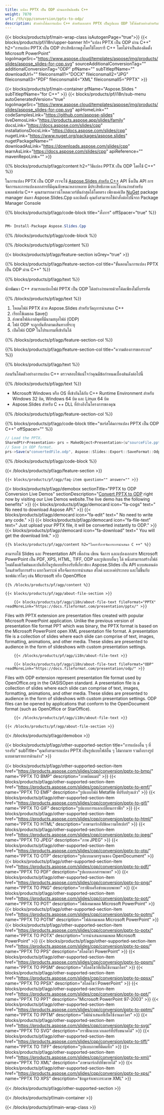 ```yaml
---
title: แปลง PPTX เป็น ODP ผ่านแอปพลิเคชัน C++
weight: 7870
url: /th/cpp/conversion/pptx-to-odp/ 
description: ตัวอย่างโค้ดการแปลง C++ สำหรับเอกสาร PPTX เป็นรูปแบบ ODP ใช้โค้ดตัวอย่างสำหรับการแปลงแบตช์ PPTX เป็น ODP ภายในแอปพลิเคชัน C++ ใดๆ
---
```


{{< blocks/products/pf/main-wrap-class isAutogenPage="true">}}
{{< blocks/products/pf/i18n/upper-banner h1="แปลง PPTX เป็น ODP ผ่าน C++" h2="การแปลง PPTX เป็น ODP ประสิทธิภาพสูงโดยใช้ไลบรารี C++ โดยไม่จำเป็นต้องติดตั้ง Microsoft PowerPoint" logoImageSrc="https://www.aspose.cloud/templates/aspose/img/products/slides/aspose_slides-for-cpp.svg" sourceAdditionalConversionTag="" additionalConversionTag="ODP" pfName="" subTitlepfName="" downloadUrl="" fileiconsmall1="DOCX" fileiconsmall2="JPG" fileiconsmall3="PDF" fileiconsmall4="XML" fileiconsmall5="PPTX" >}}

{{< blocks/products/pf/main-container pfName="Aspose.Slides " subTitlepfName="for C++" >}}
{{< blocks/products/pf/i18n/sub-menu autoGeneratedVersion="true" logoImageSrc="https://www.aspose.cloud/templates/aspose/img/products/slides/aspose_slides-for-cpp.svg" apiHomeLink="" codeSamplesLink="https://github.com/aspose-slides" liveDemosLink="https://products.aspose.app/slides/family" docsLink="https://docs.aspose.com/slides/cpp" installationsDocsLink="https://docs.aspose.com/slides/cpp" nugetLink="https://www.nuget.org/packages/aspose.slides" nugetPackageName="" downloadAsLink="https://downloads.aspose.com/slides/cpp" learnAsLink="https://docs.aspose.com/slides/cpp" apiReference="" mavenRepoLink="" >}}

{{% blocks/products/pf/agp/content h2="วิธีแปลง PPTX เป็น ODP โดยใช้ C++" %}}

 ในการแปลง PPTX เป็น ODP เราจะใช้
 [Aspose.Slides สำหรับ C++](https://products.aspose.com/slides/cpp)
 API ซึ่งเป็น API การจัดการและการแปลงเอกสารที่มีคุณลักษณะหลากหลาย มีประสิทธิภาพ และใช้งานง่ายสำหรับแพลตฟอร์ม C++ คุณสามารถดาวน์โหลดเวอร์ชันล่าสุดได้โดยตรง เพียงแค่เปิด
 [NuGet](https://www.nuget.org/packages/aspose.slides)
 package manager ค้นหา
 Aspose.Slides.Cpp
 และติดตั้ง คุณยังสามารถใช้คำสั่งต่อไปนี้จาก Package Manager Console

{{% blocks/products/pf/agp/code-block title="สั่งการ" offSpacer="true" %}}

```cs

PM> Install-Package Aspose.Slides.Cpp

```

{{% /blocks/products/pf/agp/code-block %}}

{{% /blocks/products/pf/agp/content %}}

{{< blocks/products/pf/agp/feature-section isGrey="true" >}}

{{% blocks/products/pf/agp/feature-section-col title="ขั้นตอนในการแปลง PPTX เป็น ODP ผ่าน C++" %}}

{{% blocks/products/pf/agp/text %}}

 นักพัฒนา C++ สามารถแปลงไฟล์ PPTX เป็น ODP ได้อย่างง่ายดายด้วยโค้ดเพียงไม่กี่บรรทัด

{{% /blocks/products/pf/agp/text %}}

1. โหลดไฟล์ PPTX ด้วย Aspose.Slides สำหรับวัตถุการนำเสนอ C++
1. เรียกใช้เมธอด Save()
1. ส่งพาธไฟล์เอาต์พุตที่มีนามสกุลไฟล์ (ODP)
1. ไฟล์ ODP จะถูกบันทึกตามเส้นทางที่ระบุ
1. เปิดไฟล์ ODP ในโปรแกรมที่เข้ากันได้

{{% /blocks/products/pf/agp/feature-section-col %}}

{{% blocks/products/pf/agp/feature-section-col title="ความต้องการของระบบ" %}}

{{% blocks/products/pf/agp/text %}}

 ก่อนรันโค้ดตัวอย่างการแปลง C++ ตรวจสอบให้แน่ใจว่าคุณมีข้อกำหนดเบื้องต้นดังต่อไปนี้

{{% /blocks/products/pf/agp/text %}}

- Microsoft Windows หรือ OS ที่เข้ากันได้กับ C++ Runtime Environment สำหรับ Windows 32 บิต, Windows 64 บิต และ Linux 64 บิต
- Aspose.Slides สำหรับ C ++ DLL ที่อ้างอิงในโครงการของคุณ

{{% /blocks/products/pf/agp/feature-section-col %}}

{{% blocks/products/pf/agp/code-block title="ซอร์สโค้ดการแปลง PPTX เป็น ODP C++" offSpacer="" %}}

```cs
// Load the PPTX.
SharedPtr<Presentation> prs = MakeObject<Presentation>(u"sourceFile.pptx");
// Save in ODP format.
prs->Save(u"convertedFile.odp", Aspose::Slides::Export::SaveFormat::Odp);

```

{{% /blocks/products/pf/agp/code-block %}}

{{< /blocks/products/pf/agp/feature-section >}}

    {{< blocks/products/pf/agp/faq-item question="" answer="" >}}
 

<!-- aboutfile Starts -->

{{< blocks/products/pf/agp/demobox sectionTitle="PPTX to ODP Conversion Live Demos" sectionDescription="[Convert PPTX to ODP](https://products.aspose.app/slides/conversion/pptx-to-odp) right now by visiting our Live Demos website.The live demo has the following benefits" >}}
        {{< blocks/products/pf/agp/democard icon="fa-cogs" text=" No need to download Aspose API." >}}
        {{< blocks/products/pf/agp/democard icon="fa-edit" text=" No need to write any code." >}}
        {{< blocks/products/pf/agp/democard icon="fa-file-text" text=" Just upload your PPTX file, it will be converted instantly to ODP." >}}
        {{< blocks/products/pf/agp/democard icon="fa-download" text=" You will get the download link." >}}

    {{% blocks/products/pf/agp/content h2="ไลบรารีการจัดการการนำเสนอ C ++" %}}

 สามารถใช้ Slides และ Presentation API เพื่ออ่าน เขียน จัดการ และแปลงเอกสาร Microsoft PowerPoint เป็น PDF, XPS, HTML, TIFF, ODP และรูปแบบอื่นๆ ได้ หนึ่งสามารถสร้างไฟล์ใหม่ตั้งแต่เริ่มต้นและบันทึกในรูปแบบที่รองรับที่เกี่ยวข้อง Aspose.Slides เป็น API แบบสแตนด์อโลนสำหรับการสร้าง แยกวิเคราะห์ หรือจัดการการนำเสนอ สไลด์ และองค์ประกอบ และไม่ขึ้นกับซอฟต์แวร์ใดๆ เช่น Microsoft หรือ OpenOffice  



    {{% /blocks/products/pf/agp/content %}}

    {{< blocks/products/pf/agp/about-file-section >}}

        {{< blocks/products/pf/agp/i18n/about-file-text fileFormat="PPTX" readMoreLink="https://docs.fileformat.com/presentation/pptx/" >}}

Files with PPTX extension are presentation files created with popular Microsoft PowerPoint application. Unlike the previous version of presentation file format PPT which was binary, the PPTX format is based on the Microsoft PowerPoint open XML presentation file format. A presentation file is a collection of slides where each slide can comprise of text, images, formatting, animations, and other media. These slides are presented to audience in the form of slideshows with custom presentation settings.


        {{< /blocks/products/pf/agp/i18n/about-file-text >}}

        {{< blocks/products/pf/agp/i18n/about-file-text fileFormat="ODP" readMoreLink="https://docs.fileformat.com/presentation/odp/" >}}

Files with ODP extension represent presentation file format used by OpenOffice.org in the OASISOpen standard. A presentation file is a collection of slides where each slide can comprise of text, images, formatting, animations, and other media. These slides are presented to audience in the form of slideshows with custom presentation settings. ODP files can be opened by applications that conform to the OpenDocument format (such as OpenOffice or StarOffice).


        {{< /blocks/products/pf/agp/i18n/about-file-text >}}

    {{< /blocks/products/pf/agp/about-file-section >}}

{{< /blocks/products/pf/agp/demobox >}}

<!-- aboutfile Ends -->

{{< blocks/products/pf/agp/other-supported-section title="การแปลงอื่น ๆ ที่รองรับ" subTitle="คุณยังสามารถแปลง PPTX เป็นรูปแบบไฟล์อื่น ๆ ได้มากมาย รวมถึงบางรูปแบบตามรายการด้านล่าง" >}}

{{< blocks/products/pf/agp/other-supported-section-item href="https://products.aspose.com/slides/cpp/conversion/pptx-to-bmp/" name="PPTX TO BMP" description="ภาพบิตแมป" >}}
{{< blocks/products/pf/agp/other-supported-section-item href="https://products.aspose.com/slides/cpp/conversion/pptx-to-emf/" name="PPTX TO EMF" description="รูปแบบไฟล์ Metafile ที่ปรับปรุงแล้ว" >}}
{{< blocks/products/pf/agp/other-supported-section-item href="https://products.aspose.com/slides/cpp/conversion/pptx-to-gif/" name="PPTX TO GIF" description="รูปแบบการแลกเปลี่ยนกราฟิก" >}}
{{< blocks/products/pf/agp/other-supported-section-item href="https://products.aspose.com/slides/cpp/conversion/pptx-to-html/" name="PPTX TO HTML" description="ภาษามาร์กอัปข้อความไฮเปอร์" >}}
{{< blocks/products/pf/agp/other-supported-section-item href="https://products.aspose.com/slides/cpp/conversion/pptx-to-jpeg/" name="PPTX TO JPEG" description="ภาพ JPEG" >}}
{{< blocks/products/pf/agp/other-supported-section-item href="https://products.aspose.com/slides/cpp/conversion/pptx-to-otp/" name="PPTX TO OTP" description="รูปแบบมาตรฐานของ OpenDocument" >}}
{{< blocks/products/pf/agp/other-supported-section-item href="https://products.aspose.com/slides/cpp/conversion/pptx-to-pdf/" name="PPTX TO PDF" description="รูปแบบเอกสารพกพา" >}}
{{< blocks/products/pf/agp/other-supported-section-item href="https://products.aspose.com/slides/cpp/conversion/pptx-to-png/" name="PPTX TO PNG" description="กราฟิกเครือข่ายแบบพกพา" >}}
{{< blocks/products/pf/agp/other-supported-section-item href="https://products.aspose.com/slides/cpp/conversion/pptx-to-pot/" name="PPTX TO POT" description="ไฟล์เทมเพลต Microsoft PowerPoint" >}}
{{< blocks/products/pf/agp/other-supported-section-item href="https://products.aspose.com/slides/cpp/conversion/pptx-to-potm/" name="PPTX TO POTM" description="ไฟล์เทมเพลต Microsoft PowerPoint" >}}
{{< blocks/products/pf/agp/other-supported-section-item href="https://products.aspose.com/slides/cpp/conversion/pptx-to-potx/" name="PPTX TO POTX" description="การนำเสนอเทมเพลต Microsoft PowerPoint" >}}
{{< blocks/products/pf/agp/other-supported-section-item href="https://products.aspose.com/slides/cpp/conversion/pptx-to-pps/" name="PPTX TO PPS" description="สไลด์โชว์ PowerPoint" >}}
{{< blocks/products/pf/agp/other-supported-section-item href="https://products.aspose.com/slides/cpp/conversion/pptx-to-ppsm/" name="PPTX TO PPSM" description="สไลด์โชว์ที่เปิดใช้งานมาโคร" >}}
{{< blocks/products/pf/agp/other-supported-section-item href="https://products.aspose.com/slides/cpp/conversion/pptx-to-ppsx/" name="PPTX TO PPSX" description="สไลด์โชว์ PowerPoint" >}}
{{< blocks/products/pf/agp/other-supported-section-item href="https://products.aspose.com/slides/cpp/conversion/pptx-to-ppt/" name="PPTX TO PPT" description="Microsoft PowerPoint 97-2003" >}}
{{< blocks/products/pf/agp/other-supported-section-item href="https://products.aspose.com/slides/cpp/conversion/pptx-to-pptm/" name="PPTX TO PPTM" description="ไฟล์นำเสนอที่เปิดใช้งานมาโคร" >}}
{{< blocks/products/pf/agp/other-supported-section-item href="https://products.aspose.com/slides/cpp/conversion/pptx-to-svg/" name="PPTX TO SVG" description="กราฟิกแบบเวกเตอร์ที่ปรับขนาดได้" >}}
{{< blocks/products/pf/agp/other-supported-section-item href="https://products.aspose.com/slides/cpp/conversion/pptx-to-tiff/" name="PPTX TO TIFF" description="รูปแบบภาพที่ติดแท็ก" >}}
{{< blocks/products/pf/agp/other-supported-section-item href="https://products.aspose.com/slides/cpp/conversion/pptx-to-xml/" name="PPTX TO XML" description="ภาษามาร์กอัปที่ขยายได้" >}}
{{< blocks/products/pf/agp/other-supported-section-item href="https://products.aspose.com/slides/cpp/conversion/pptx-to-xps/" name="PPTX TO XPS" description="ข้อมูลจำเพาะกระดาษ XML" >}}

{{< /blocks/products/pf/agp/other-supported-section >}}

{{< /blocks/products/pf/main-container >}}
    
{{< /blocks/products/pf/main-wrap-class >}}